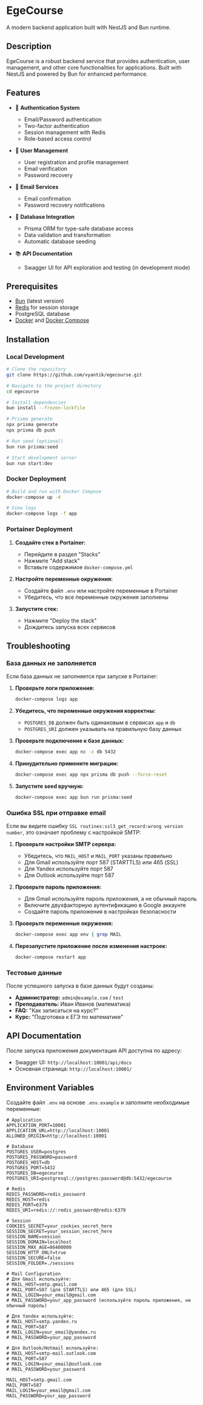 # EgeCourse

A modern backend application built with NestJS and Bun runtime.

## Description

EgeCourse is a robust backend service that provides authentication, user management, and other core functionalities for applications. Built with NestJS and powered by Bun for enhanced performance.

## Features

- 🔐 **Authentication System**

    - Email/Password authentication
    - Two-factor authentication
    - Session management with Redis
    - Role-based access control

- 👤 **User Management**

    - User registration and profile management
    - Email verification
    - Password recovery

- 📧 **Email Services**

    - Email confirmation
    - Password recovery notifications

- 🔄 **Database Integration**

    - Prisma ORM for type-safe database access
    - Data validation and transformation
    - Automatic database seeding

- 📚 **API Documentation**
    - Swagger UI for API exploration and testing (in development mode)

## Prerequisites

- [Bun](https://bun.sh/) (latest version)
- [Redis](https://redis.io/) for session storage
- PostgreSQL database
- [Docker](https://docker.com/) and [Docker Compose](https://docs.docker.com/compose/)

## Installation

### Local Development

```bash
# Clone the repository
git clone https://github.com/vyantik/egecourse.git

# Navigate to the project directory
cd egecourse

# Install dependencies
bun install --frozen-lockfile

# Prisma generate
npx prisma generate
npx prisma db push

# Run seed (optional)
bun run prisma:seed

# Start development server
bun run start:dev
```

### Docker Deployment

```bash
# Build and run with Docker Compose
docker-compose up -d

# View logs
docker-compose logs -f app
```

### Portainer Deployment

1. **Создайте стек в Portainer:**

    - Перейдите в раздел "Stacks"
    - Нажмите "Add stack"
    - Вставьте содержимое `docker-compose.yml`

2. **Настройте переменные окружения:**

    - Создайте файл `.env` или настройте переменные в Portainer
    - Убедитесь, что все переменные окружения заполнены

3. **Запустите стек:**
    - Нажмите "Deploy the stack"
    - Дождитесь запуска всех сервисов

## Troubleshooting

### База данных не заполняется

Если база данных не заполняется при запуске в Portainer:

1. **Проверьте логи приложения:**

    ```bash
    docker-compose logs app
    ```

2. **Убедитесь, что переменные окружения корректны:**

    - `POSTGRES_DB` должен быть одинаковым в сервисах `app` и `db`
    - `POSTGRES_URI` должен указывать на правильную базу данных

3. **Проверьте подключение к базе данных:**

    ```bash
    docker-compose exec app nc -z db 5432
    ```

4. **Принудительно примените миграции:**

    ```bash
    docker-compose exec app npx prisma db push --force-reset
    ```

5. **Запустите seed вручную:**
    ```bash
    docker-compose exec app bun run prisma:seed
    ```

### Ошибка SSL при отправке email

Если вы видите ошибку `SSL routines:ssl3_get_record:wrong version number`, это означает проблему с настройкой SMTP:

1. **Проверьте настройки SMTP сервера:**

    - Убедитесь, что `MAIL_HOST` и `MAIL_PORT` указаны правильно
    - Для Gmail используйте порт 587 (STARTTLS) или 465 (SSL)
    - Для Yandex используйте порт 587
    - Для Outlook используйте порт 587

2. **Проверьте пароль приложения:**

    - Для Gmail используйте пароль приложения, а не обычный пароль
    - Включите двухфакторную аутентификацию в Google аккаунте
    - Создайте пароль приложения в настройках безопасности

3. **Проверьте переменные окружения:**

    ```bash
    docker-compose exec app env | grep MAIL
    ```

4. **Перезапустите приложение после изменения настроек:**

    ```bash
    docker-compose restart app
    ```

### Тестовые данные

После успешного запуска в базе данных будут созданы:

- **Администратор:** `admin@example.com` / `test`
- **Преподаватель:** Иван Иванов (математика)
- **FAQ:** "Как записаться на курс?"
- **Курс:** "Подготовка к ЕГЭ по математике"

## API Documentation

После запуска приложения документация API доступна по адресу:

- Swagger UI: `http://localhost:10001/api/docs`
- Основная страница: `http://localhost:10001/`

## Environment Variables

Создайте файл `.env` на основе `.env.example` и заполните необходимые переменные:

```env
# Application
APPLICATION_PORT=10001
APPLICATION_URL=http://localhost:10001
ALLOWED_ORIGIN=http://localhost:10001

# Database
POSTGRES_USER=postgres
POSTGRES_PASSWORD=password
POSTGRES_HOST=db
POSTGRES_PORT=5432
POSTGRES_DB=egecourse
POSTGRES_URI=postgresql://postgres:password@db:5432/egecourse

# Redis
REDIS_PASSWORD=redis_password
REDIS_HOST=redis
REDIS_PORT=6379
REDIS_URI=redis://:redis_password@redis:6379

# Session
COOKIES_SECRET=your_cookies_secret_here
SESSION_SECRET=your_session_secret_here
SESSION_NAME=session
SESSION_DOMAIN=localhost
SESSION_MAX_AGE=86400000
SESSION_HTTP_ONLY=true
SESSION_SECURE=false
SESSION_FOLDER=./sessions

# Mail Configuration
# Для Gmail используйте:
# MAIL_HOST=smtp.gmail.com
# MAIL_PORT=587 (для STARTTLS) или 465 (для SSL)
# MAIL_LOGIN=your_email@gmail.com
# MAIL_PASSWORD=your_app_password (используйте пароль приложения, не обычный пароль)

# Для Yandex используйте:
# MAIL_HOST=smtp.yandex.ru
# MAIL_PORT=587
# MAIL_LOGIN=your_email@yandex.ru
# MAIL_PASSWORD=your_app_password

# Для Outlook/Hotmail используйте:
# MAIL_HOST=smtp-mail.outlook.com
# MAIL_PORT=587
# MAIL_LOGIN=your_email@outlook.com
# MAIL_PASSWORD=your_password

MAIL_HOST=smtp.gmail.com
MAIL_PORT=587
MAIL_LOGIN=your_email@gmail.com
MAIL_PASSWORD=your_app_password
```
